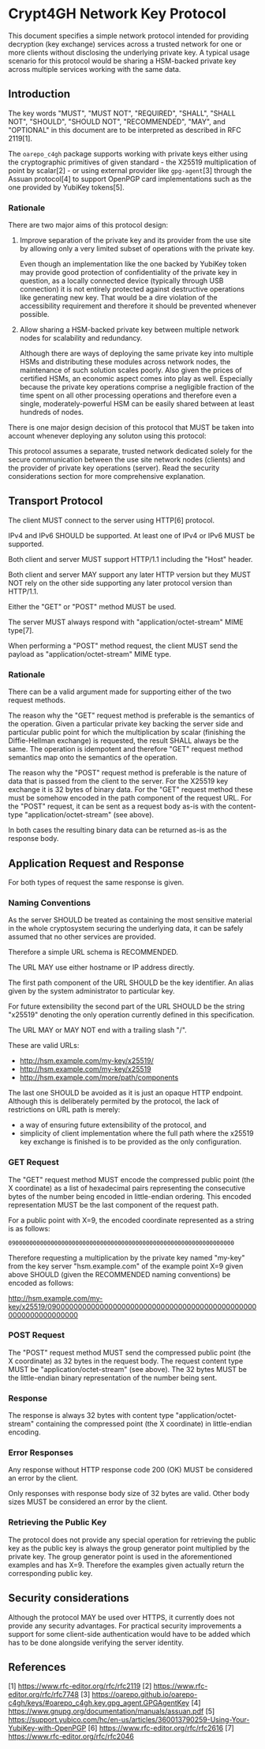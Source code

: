 Crypt4GH Network Key Protocol
=============================

This document specifies a simple network protocol intended for
providing decryption (key exchange) services across a trusted network
for one or more clients without disclosing the underlying private
key. A typical usage scenario for this protocol would be sharing a
HSM-backed private key across multiple services working with the same
data.

Introduction
------------

The key words "MUST", "MUST NOT", "REQUIRED", "SHALL", "SHALL NOT",
"SHOULD", "SHOULD NOT", "RECOMMENDED", "MAY", and "OPTIONAL" in this
document are to be interpreted as described in RFC 2119[1].

The `oarepo_c4gh` package supports working with private keys either
using the cryptographic primitives of given standard - the X25519
multiplication of point by scalar[2] - or using external provider like
`gpg-agent`[3] through the Assuan protocol[4] to support OpenPGP card
implementations such as the one provided by YubiKey tokens[5].

### Rationale

There are two major aims of this protocol design:

1. Improve separation of the private key and its provider from the use
   site by allowing only a very limited subset of operations with the
   private key.
   
   Even though an implementation like the one backed by YubiKey token
   may provide good protection of confidentiality of the private key
   in question, as a locally connected device (typically through USB
   connection) it is not entirely protected against destructive
   operations like generating new key. That would be a dire violation
   of the accessibility requirement and therefore it should be
   prevented whenever possible.
   
2. Allow sharing a HSM-backed private key between multiple network
   nodes for scalability and redundancy.
   
   Although there are ways of deploying the same private key into
   multiple HSMs and distributing these modules across network nodes,
   the maintenance of such solution scales poorly. Also given the
   prices of certified HSMs, an economic aspect comes into play as
   well. Especially because the private key operations comprise a
   negligible fraction of the time spent on all other processing
   operations and therefore even a single, moderately-powerful HSM can
   be easily shared between at least hundreds of nodes.

There is one major design decision of this protocol that MUST be taken
into account whenever deploying any soluton using this protocol:

This protocol assumes a separate, trusted network dedicated solely for
the secure communication between the use site network nodes (clients)
and the provider of private key operations (server). Read the security
considerations section for more comprehensive explanation.

Transport Protocol
------------------

The client MUST connect to the server using HTTP[6] protocol.

IPv4 and IPv6 SHOULD be supported. At least one of IPv4 or IPv6 MUST
be supported.

Both client and server MUST support HTTP/1.1 including the "Host"
header.

Both client and server MAY support any later HTTP version but they
MUST NOT rely on the other side supporting any later protocol version
than HTTP/1.1.

Either the "GET" or "POST" method MUST be used.

The server MUST always respond with "application/octet-stream" MIME
type[7].

When performing a "POST" method request, the client MUST send the
payload as "application/octet-stream" MIME type.

### Rationale

There can be a valid argument made for supporting either of the two
request methods.

The reason why the "GET" request method is preferable is the semantics
of the operation. Given a particular private key backing the server
side and particular public point for which the multiplication by
scalar (finishing the Diffie-Hellman exchange) is requested, the
result SHALL always be the same. The operation is idempotent and
therefore "GET" request method semantics map onto the semantics of the
operation.

The reason why the "POST" request method is preferable is the nature
of data that is passed from the client to the server. For the X25519
key exchange it is 32 bytes of binary data. For the "GET" request
method these must be somehow encoded in the path component of the
request URL. For the "POST" request, it can be sent as a request body
as-is with the content-type "application/octet-stream" (see above).

In both cases the resulting binary data can be returned as-is as the
response body.

Application Request and Response
--------------------------------

For both types of request the same response is given.

### Naming Conventions

As the server SHOULD be treated as containing the most sensitive
material in the whole cryptosystem securing the underlying data, it
can be safely assumed that no other services are provided.

Therefore a simple URL schema is RECOMMENDED.

The URL MAY use either hostname or IP address directly.

The first path component of the URL SHOULD be the key identifier. An
alias given by the system administrator to particular key.

For future extensibility the second part of the URL SHOULD be the
string "x25519" denoting the only operation currently defined in this
specification.

The URL MAY or MAY NOT end with a trailing slash "/".

These are valid URLs:

* http://hsm.example.com/my-key/x25519/
* http://hsm.example.com/my-key/x25519
* http://hsm.example.com/more/path/components

The last one SHOULD be avoided as it is just an opaque HTTP
endpoint. Although this is deliberately permited by the protocol, the
lack of restrictions on URL path is merely:

* a way of ensuring future extensibility of the protocol, and
* simplicity of client implementation where the full path where the
  x25519 key exchange is finished is to be provided as the only
  configuration.

### GET Request

The "GET" request method MUST encode the compressed public point (the
X coordinate) as a list of hexadecimal pairs representing the
consecutive bytes of the number being encoded in little-endian
ordering. This encoded representation MUST be the last component of
the request path.

For a public point with X=9, the encoded coordinate represented as a
string is as follows:

```
0900000000000000000000000000000000000000000000000000000000000000
```

Therefore requesting a multiplication by the private key named
"my-key" from the key server "hsm.example.com" of the example point
X=9 given above SHOULD (given the RECOMMENDED naming conventions) be
encoded as follows:

http://hsm.example.com/my-key/x25519/0900000000000000000000000000000000000000000000000000000000000000


### POST Request

The "POST" request method MUST send the compressed public point (the X
coordinate) as 32 bytes in the request body. The request content type
MUST be "application/octet-stream" (see above). The 32 bytes MUST be
the little-endian binary representation of the number being sent.

### Response

The response is always 32 bytes with content type
"application/octet-stream" containing the compressed point (the X
coordinate) in little-endian encoding.

### Error Responses

Any response without HTTP response code 200 (OK) MUST be considered an
error by the client.

Only responses with response body size of 32 bytes are valid. Other
body sizes MUST be considered an error by the client.

### Retrieving the Public Key

The protocol does not provide any special operation for retrieving the
public key as the public key is always the group generator point
multiplied by the private key. The group generator point is used in
the aforementioned examples and has X=9. Therefore the examples given
actually return the corresponding public key.

Security considerations
-----------------------

Although the protocol MAY be used over HTTPS, it currently does not
provide any security advantages. For practical security improvements a
support for some client-side authentication would have to be added
which has to be done alongside verifying the server identity.

References
----------

[1] https://www.rfc-editor.org/rfc/rfc2119
[2] https://www.rfc-editor.org/rfc/rfc7748
[3] https://oarepo.github.io/oarepo-c4gh/keys/#oarepo_c4gh.key.gpg_agent.GPGAgentKey
[4] https://www.gnupg.org/documentation/manuals/assuan.pdf
[5] https://support.yubico.com/hc/en-us/articles/360013790259-Using-Your-YubiKey-with-OpenPGP
[6] https://www.rfc-editor.org/rfc/rfc2616
[7] https://www.rfc-editor.org/rfc/rfc2046
